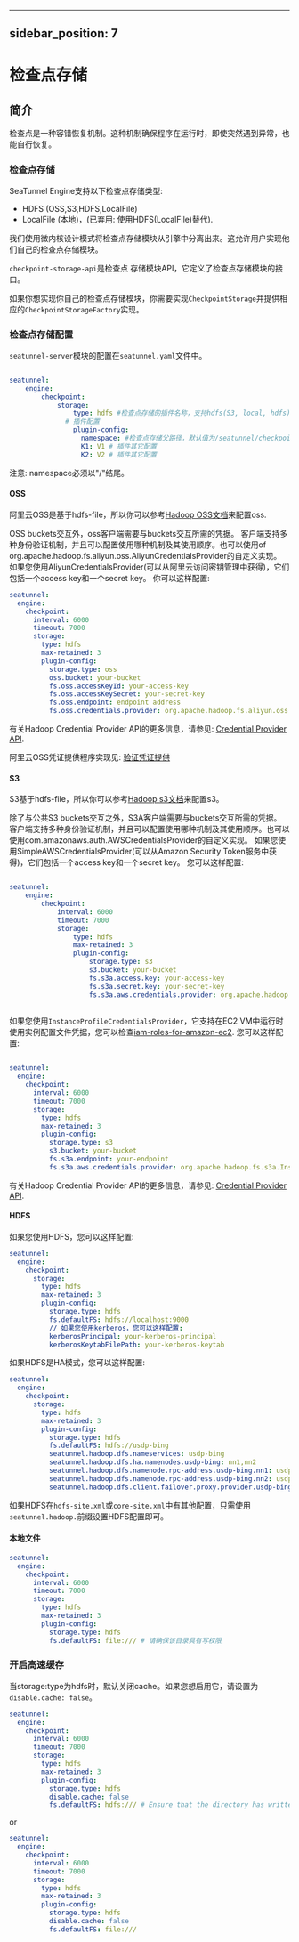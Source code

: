 ---

sidebar_position: 7
-------------------

# 检查点存储

## 简介

检查点是一种容错恢复机制。这种机制确保程序在运行时，即使突然遇到异常，也能自行恢复。

### 检查点存储

SeaTunnel Engine支持以下检查点存储类型:

- HDFS (OSS,S3,HDFS,LocalFile)
- LocalFile (本地)，(已弃用: 使用HDFS(LocalFile)替代).

我们使用微内核设计模式将检查点存储模块从引擎中分离出来。这允许用户实现他们自己的检查点存储模块。

`checkpoint-storage-api`是检查点   存储模块API，它定义了检查点存储模块的接口。

如果你想实现你自己的检查点存储模块，你需要实现`CheckpointStorage`并提供相应的`CheckpointStorageFactory`实现。

### 检查点存储配置

`seatunnel-server`模块的配置在`seatunnel.yaml`文件中。

```yaml

seatunnel:
    engine:
        checkpoint:
            storage:
                type: hdfs #检查点存储的插件名称，支持hdfs(S3, local, hdfs), 默认为localfile (本地文件), 但这种方式已弃用
              # 插件配置
                plugin-config: 
                  namespace: #检查点存储父路径，默认值为/seatunnel/checkpoint/
                  K1: V1 # 插件其它配置
                  K2: V2 # 插件其它配置  
```

注意: namespace必须以"/"结尾。

#### OSS

阿里云OSS是基于hdfs-file，所以你可以参考[Hadoop OSS文档](https://hadoop.apache.org/docs/stable/hadoop-aliyun/tools/hadoop-aliyun/index.html)来配置oss.

OSS buckets交互外，oss客户端需要与buckets交互所需的凭据。
客户端支持多种身份验证机制，并且可以配置使用哪种机制及其使用顺序。也可以使用of org.apache.hadoop.fs.aliyun.oss.AliyunCredentialsProvider的自定义实现。
如果您使用AliyunCredentialsProvider(可以从阿里云访问密钥管理中获得)，它们包括一个access key和一个secret key。
你可以这样配置:

```yaml
seatunnel:
  engine:
    checkpoint:
      interval: 6000
      timeout: 7000
      storage:
        type: hdfs
        max-retained: 3
        plugin-config:
          storage.type: oss
          oss.bucket: your-bucket
          fs.oss.accessKeyId: your-access-key
          fs.oss.accessKeySecret: your-secret-key
          fs.oss.endpoint: endpoint address
          fs.oss.credentials.provider: org.apache.hadoop.fs.aliyun.oss.AliyunCredentialsProvider
```

有关Hadoop Credential Provider API的更多信息，请参见: [Credential Provider API](https://hadoop.apache.org/docs/stable/hadoop-project-dist/hadoop-common/CredentialProviderAPI.html).

阿里云OSS凭证提供程序实现见: [验证凭证提供](https://github.com/aliyun/aliyun-oss-java-sdk/tree/master/src/main/java/com/aliyun/oss/common/auth)

#### S3

S3基于hdfs-file，所以你可以参考[Hadoop s3文档](https://hadoop.apache.org/docs/stable/hadoop-aws/tools/hadoop-aws/index.html)来配置s3。

除了与公共S3 buckets交互之外，S3A客户端需要与buckets交互所需的凭据。
客户端支持多种身份验证机制，并且可以配置使用哪种机制及其使用顺序。也可以使用com.amazonaws.auth.AWSCredentialsProvider的自定义实现。
如果您使用SimpleAWSCredentialsProvider(可以从Amazon Security Token服务中获得)，它们包括一个access key和一个secret key。
您可以这样配置:

```yaml

seatunnel:
    engine:
        checkpoint:
            interval: 6000
            timeout: 7000
            storage:
                type: hdfs
                max-retained: 3
                plugin-config:
                    storage.type: s3
                    s3.bucket: your-bucket
                    fs.s3a.access.key: your-access-key
                    fs.s3a.secret.key: your-secret-key
                    fs.s3a.aws.credentials.provider: org.apache.hadoop.fs.s3a.SimpleAWSCredentialsProvider
                    

```

如果您使用`InstanceProfileCredentialsProvider`，它支持在EC2 VM中运行时使用实例配置文件凭据，您可以检查[iam-roles-for-amazon-ec2](https://docs.aws.amazon.com/zh_cn/AWSEC2/latest/UserGuide/iam-roles-for-amazon-ec2.html).
您可以这样配置:

```yaml

seatunnel:
  engine:
    checkpoint:
      interval: 6000
      timeout: 7000
      storage:
        type: hdfs
        max-retained: 3
        plugin-config:
          storage.type: s3
          s3.bucket: your-bucket
          fs.s3a.endpoint: your-endpoint
          fs.s3a.aws.credentials.provider: org.apache.hadoop.fs.s3a.InstanceProfileCredentialsProvider
```

有关Hadoop Credential Provider API的更多信息，请参见: [Credential Provider API](https://hadoop.apache.org/docs/stable/hadoop-project-dist/hadoop-common/CredentialProviderAPI.html).

#### HDFS

如果您使用HDFS，您可以这样配置:

```yaml
seatunnel:
  engine:
    checkpoint:
      storage:
        type: hdfs
        max-retained: 3
        plugin-config:
          storage.type: hdfs
          fs.defaultFS: hdfs://localhost:9000
          // 如果您使用kerberos，您可以这样配置:
          kerberosPrincipal: your-kerberos-principal
          kerberosKeytabFilePath: your-kerberos-keytab
```

如果HDFS是HA模式，您可以这样配置:

```yaml
seatunnel:
  engine:
    checkpoint:
      storage:
        type: hdfs
        max-retained: 3
        plugin-config:
          storage.type: hdfs
          fs.defaultFS: hdfs://usdp-bing
          seatunnel.hadoop.dfs.nameservices: usdp-bing
          seatunnel.hadoop.dfs.ha.namenodes.usdp-bing: nn1,nn2
          seatunnel.hadoop.dfs.namenode.rpc-address.usdp-bing.nn1: usdp-bing-nn1:8020
          seatunnel.hadoop.dfs.namenode.rpc-address.usdp-bing.nn2: usdp-bing-nn2:8020
          seatunnel.hadoop.dfs.client.failover.proxy.provider.usdp-bing: org.apache.hadoop.hdfs.server.namenode.ha.ConfiguredFailoverProxyProvider

```

如果HDFS在`hdfs-site.xml`或`core-site.xml`中有其他配置，只需使用`seatunnel.hadoop.`前缀设置HDFS配置即可。

#### 本地文件

```yaml
seatunnel:
  engine:
    checkpoint:
      interval: 6000
      timeout: 7000
      storage:
        type: hdfs
        max-retained: 3
        plugin-config:
          storage.type: hdfs
          fs.defaultFS: file:/// # 请确保该目录具有写权限

```

### 开启高速缓存

当storage:type为hdfs时，默认关闭cache。如果您想启用它，请设置为`disable.cache: false`。

```yaml
seatunnel:
  engine:
    checkpoint:
      interval: 6000
      timeout: 7000
      storage:
        type: hdfs
        max-retained: 3
        plugin-config:
          storage.type: hdfs
          disable.cache: false
          fs.defaultFS: hdfs:/// # Ensure that the directory has written permission
```

or

```yaml
seatunnel:
  engine:
    checkpoint:
      interval: 6000
      timeout: 7000
      storage:
        type: hdfs
        max-retained: 3
        plugin-config:
          storage.type: hdfs
          disable.cache: false
          fs.defaultFS: file:/// 
```

